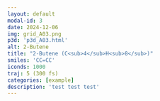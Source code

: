 ```yaml
---
layout: default
modal-id: 3
date: 2024-12-06
img: grid_A03.png
p3d: 'p3d_A03.html'
alt: 2-Butene
title: "2-Butene (C<sub>4</sub>H<sub>8</sub>)"
smiles: 'CC=CC'
iconds: 1000
traj: 5 (300 fs)
categories: [example]
description: 'test test test'
---
```

